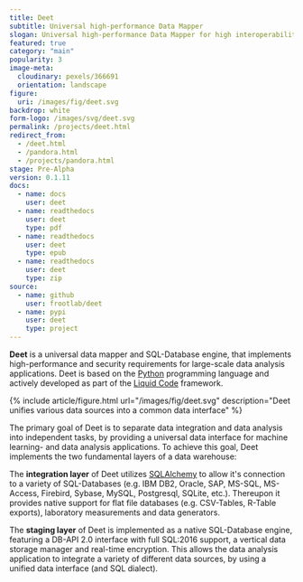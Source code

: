 ```yaml
---
title: Deet
subtitle: Universal high-performance Data Mapper
slogan: Universal high-performance Data Mapper for high interoperability
featured: true
category: "main"
popularity: 3
image-meta:
  cloudinary: pexels/366691
  orientation: landscape
figure:
  uri: /images/fig/deet.svg
backdrop: white
form-logo: /images/svg/deet.svg
permalink: /projects/deet.html
redirect_from:
  - /deet.html
  - /pandora.html
  - /projects/pandora.html
stage: Pre-Alpha
version: 0.1.11
docs:
  - name: docs
    user: deet
  - name: readthedocs
    user: deet
    type: pdf
  - name: readthedocs
    user: deet
    type: epub
  - name: readthedocs
    user: deet
    type: zip
source:
  - name: github
    user: frootlab/deet
  - name: pypi
    user: deet
    type: project
---
```


**Deet** is a universal data mapper and SQL-Database engine, that implements
high-performance and security requirements for large-scale data analysis
applications. Deet is based on the [Python](https://www.python.org/) programming
language and actively developed as part of the [Liquid Code](/liquid) framework.

{% include article/figure.html url="/images/fig/deet.svg"
  description="Deet unifies various data sources into a common data interface" %}

The primary goal of Deet is to separate data integration and data analysis
into independent tasks, by providing a universal data interface for machine
learning- and data analysis applications. To achieve this goal, Deet
implements the two fundamental layers of a data warehouse:

The **integration layer** of Deet utilizes
[SQLAlchemy](https://www.sqlalchemy.org) to allow it\'s connection to a variety
of SQL-Databases (e.g. IBM DB2, Oracle, SAP, MS-SQL, MS-Access, Firebird,
Sybase, MySQL, Postgresql, SQLite, etc.). Thereupon it provides native support
for flat file databases (e.g. CSV-Tables, R-Table exports), laboratory
measurements and data generators.

The **staging layer** of Deet is implemented as a native SQL-Database engine,
featuring a DB-API 2.0 interface with full SQL:2016 support, a vertical data
storage manager and real-time encryption. This allows the data analysis
application to integrate a variety of different data sources, by using a unified
data interface (and SQL dialect).
